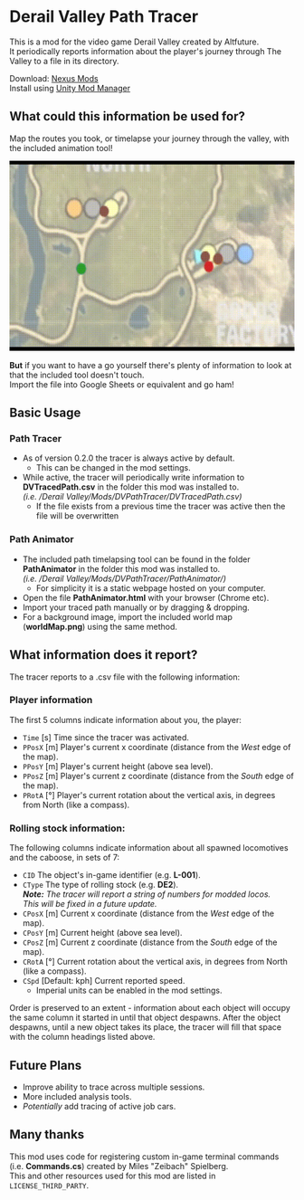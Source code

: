 ﻿# Derail Valley Path Tracer

This is a mod for the video game Derail Valley created by Altfuture.  
It periodically reports information about the player's journey through The Valley to a file in its directory.

Download: [Nexus Mods](https://www.nexusmods.com/derailvalley/mods/425)  
Install using [Unity Mod Manager](https://www.nexusmods.com/site/mods/21)

## What could this information be used for?

Map the routes you took, or timelapse your journey through the valley, with the included animation tool!

![Timelapsed path between OWN and GF](./assets/loopy.gif)

**But** if you want to have a go yourself there's plenty of information to look at that the included tool doesn't touch.  
Import the file into Google Sheets or equivalent and go ham!

## Basic Usage

### Path Tracer

- As of version 0.2.0 the tracer is always active by default.
  - This can be changed in the mod settings.
- While active, the tracer will periodically write information to **DVTracedPath.csv** in the folder this mod was installed to.  
  *(i.e. /Derail Valley/Mods/DVPathTracer/DVTracedPath.csv)*
  - If the file exists from a previous time the tracer was active then the file will be overwritten

### Path Animator

- The included path timelapsing tool can be found in the folder **PathAnimator** in the folder this mod was installed to.  
  *(i.e. /Derail Valley/Mods/DVPathTracer/PathAnimator/)*
  - For simplicity it is a static webpage hosted on your computer.
- Open the file **PathAnimator.html** with your browser (Chrome etc).
- Import your traced path manually or by dragging & dropping.
- For a background image, import the included world map (**worldMap.png**) using the same method.

## What information does it report?

The tracer reports to a .csv file with the following information:

### Player information

The first 5 columns indicate information about you, the player:

- `Time` [s] Time since the tracer was activated.
- `PPosX` [m] Player's current x coordinate (distance from the *West* edge of the map).
- `PPosY` [m] Player's current height (above sea level).
- `PPosZ` [m] Player's current z coordinate (distance from the *South* edge of the map).
- `PRotA` [&deg;] Player's current rotation about the vertical axis, in degrees from North (like a compass).

### Rolling stock information:

The following columns indicate information about all spawned locomotives and the caboose, in sets of 7:

- `CID` The object's in-game identifier (e.g. **L-001**).
- `CType` The type of rolling stock (e.g. **DE2**).  
  ***Note:** The tracer will report a string of numbers for modded locos.  
  This will be fixed in a future update.*
- `CPosX` [m] Current x coordinate (distance from the *West* edge of the map).
- `CPosY` [m] Current height (above sea level).
- `CPosZ` [m] Current z coordinate (distance from the *South* edge of the map).
- `CRotA` [&deg;] Current rotation about the vertical axis, in degrees from North (like a compass).
- `CSpd` [Default: kph] Current reported speed.
  - Imperial units can be enabled in the mod settings.

Order is preserved to an extent - information about each object will occupy the same column it started in until that object despawns.
After the object despawns, until a new object takes its place, the tracer will fill that space with the column headings listed above.

## Future Plans

- Improve ability to trace across multiple sessions.
- More included analysis tools.
- *Potentially* add tracing of active job cars.

## Many thanks

This mod uses code for registering custom in-game terminal commands (i.e. **Commands.cs**) created by Miles "Zeibach" Spielberg.  
This and other resources used for this mod are listed in `LICENSE_THIRD_PARTY`.
